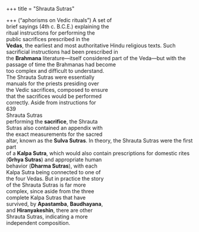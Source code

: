 +++
title = "Shrauta Sutras"

+++
(“aphorisms on Vedic rituals”) A set of  
brief sayings (4th c. B.C.E.) explaining the  
ritual instructions for performing the  
public sacrifices prescribed in the  
**Vedas**, the earliest and most authoritative Hindu religious texts. Such sacrificial instructions had been prescribed in  
the **Brahmana** literature—itself considered part of the Veda—but with the passage of time the Brahmanas had become  
too complex and difficult to understand.  
The Shrauta Sutras were essentially  
manuals for the priests presiding over  
the Vedic sacrifices, composed to ensure  
that the sacrifices would be performed  
correctly. Aside from instructions for  
639  
Shrauta Sutras  
performing the **sacrifice**, the Shrauta  
Sutras also contained an appendix with  
the exact measurements for the sacred  
altar, known as the **Sulva Sutras**. In theory, the Shrauta Sutras were the first part  
of a **Kalpa Sutra**, which would also contain prescriptions for domestic rites  
(**Grhya Sutras**) and appropriate human  
behavior (**Dharma Sutras**), with each  
Kalpa Sutra being connected to one of  
the four Vedas. But in practice the story  
of the Shrauta Sutras is far more  
complex, since aside from the three  
complete Kalpa Sutras that have  
survived, by **Apastamba**, **Baudhayana**,  
and **Hiranyakeshin**, there are other  
Shrauta Sutras, indicating a more  
independent composition.